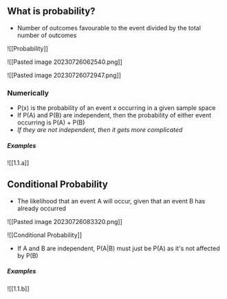 ## What is probability? 
- Number of outcomes favourable to the event divided by the total number of outcomes

![[Probability]]


![[Pasted image 20230726062540.png]]

![[Pasted image 20230726072947.png]]



### Numerically
- P(x) is the probability of an event x occurring in a given sample space
- If P(A) and P(B) are independent, then the probability of either event occurring is P(A) + P(B)
- *If they are not independent, then it gets more complicated*

##### Examples

![[1.1.a]]



## Conditional Probability
- The likelihood that an event A will occur, given that an event B has already occurred
 
![[Pasted image 20230726083320.png]]


![[Conditional Probability]]

- If A and B are independent, P(A|B) must just be P(A) as it's not affected by P(B)

##### Examples

![[1.1.b]]